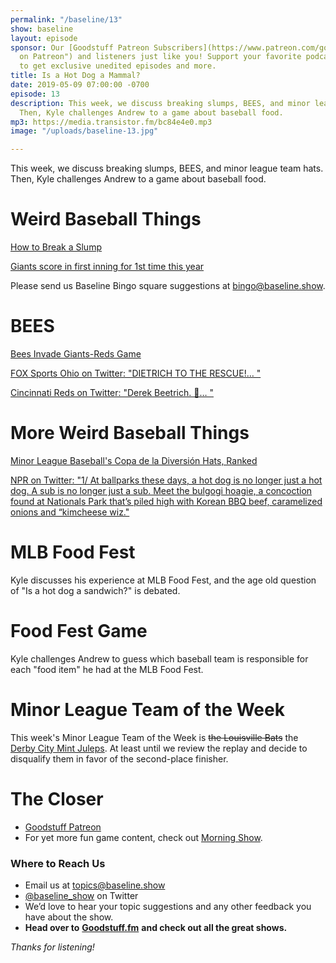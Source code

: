 ```yaml
---
permalink: "/baseline/13"
show: baseline
layout: episode
sponsor: Our [Goodstuff Patreon Subscribers](https://www.patreon.com/goodstuff "Goodstuff
  on Patreon") and listeners just like you! Support your favorite podcasts directly
  to get exclusive unedited episodes and more.
title: Is a Hot Dog a Mammal?
date: 2019-05-09 07:00:00 -0700
episode: 13
description: This week, we discuss breaking slumps, BEES, and minor league team hats.
  Then, Kyle challenges Andrew to a game about baseball food.
mp3: https://media.transistor.fm/bc84e4e0.mp3
image: "/uploads/baseline-13.jpg"

---
```

This week, we discuss breaking slumps, BEES, and minor league team hats. Then, Kyle challenges Andrew to a game about baseball food.

# Weird Baseball Things

[How to Break a Slump](http://bleacherreport.com/articles/2832023-chris-davis-and-how-to-break-a-major-league-slump)

[Giants score in first inning for 1st time this year](http://www.espn.com/mlb/story/_/id/26614750/giants-score-first-inning-1st-year)

Please send us Baseline Bingo square suggestions at [bingo@baseline.show](mailto:bingo@baseline.show).

# BEES

[Bees Invade Giants-Reds Game](https://deadspin.com/bees-invade-giants-reds-game-1834557080)

[FOX Sports Ohio on Twitter: "DIETRICH TO THE RESCUE!… "](https://twitter.com/FOXSportsOH/status/1125440956596015104)

[Cincinnati Reds on Twitter: "Derek Beetrich. 🐝… "](https://twitter.com/Reds/status/1125441213417574400)

# More Weird Baseball Things

[Minor League Baseball's Copa de la Diversión Hats, Ranked](https://theinventory.com/minor-league-baseballs-incredible-copa-de-la-diversion-1834245985)

[NPR on Twitter: "1/ At ballparks these days, a hot dog is no longer just a hot dog. A sub is no longer just a sub. Meet the bulgogi hoagie, a concoction found at Nationals Park that’s piled high with Korean BBQ beef, caramelized onions and “kimcheese wiz."](https://twitter.com/NPR/status/1121121560700641288)

# MLB Food Fest

Kyle discusses his experience at MLB Food Fest, and the age old question of "Is a hot dog a sandwich?" is debated.

# Food Fest Game

Kyle challenges Andrew to guess which baseball team is responsible for each "food item" he had at the MLB Food Fest.

# Minor League Team of the Week

This week's Minor League Team of the Week is ~~the Louisville Bats~~ the [Derby City Mint Juleps](https://www.milb.com/louisville/news/bats-to-play-as-derby-city-mint-juleps-for-2-games-in-2019/c-304856960). At least until we review the replay and decide to disqualify them in favor of the second-place finisher.

# **The Closer**

* [Goodstuff Patreon](https://patreon.com/goodstuff)
* For yet more fun game content, check out [Morning Show](http://goodstuff.fm/morningshow).

### **Where to Reach Us**

* Email us at topics@baseline.show
* [@baseline_show](https://twitter.com/baseline_show) on Twitter
* We’d love to hear your topic suggestions and any other feedback you have about the show.
* **Head over to** [**Goodstuff.fm**](http://goodstuff.fm/) **and check out all the great shows.**

_Thanks for listening!_